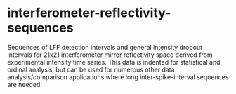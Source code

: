 # interferometer-reflectivity-sequences
Sequences of LFF detection intervals and general intensity dropout intervals for 21x21 interferometer mirror reflectivity space derived from experimental intensity time series. This data is indented for statistical and ordinal analysis, but can be used for numerous other data analysis/comparison applications where long inter-spike-interval sequences are needed.
